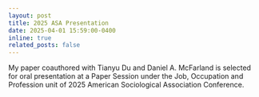 ```yaml
---
layout: post
title: 2025 ASA Presentation
date: 2025-04-01 15:59:00-0400
inline: true
related_posts: false
---
```


My paper coauthored with Tianyu Du and Daniel A. McFarland is selected for oral presentation at a Paper Session under the Job, Occupation and Profession unit of 2025 American Sociological Association Conference.
